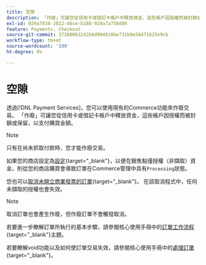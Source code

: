 ```yaml
---
title: 空隙
description: 「作廢」可讓您從信用卡或借記卡帳戶中釋放資金，這些帳戶因授權而被封鎖或保留，以支付購買金額。
exl-id: 029a7038-2812-46ce-b188-929a7a758d89
feature: Payments, Checkout
source-git-commit: 37380063242b6d904910be731b8e58471625e9cb
workflow-type: tm+mt
source-wordcount: '199'
ht-degree: 0%

---
```


# 空隙

透過[!DNL Payment Services]，您可以使用現有的Commerce功能來作廢交易。 「作廢」可讓您從信用卡或借記卡帳戶中釋放資金，這些帳戶因授權而被封鎖或保留，以支付購買金額。

>[!NOTE]
>
>只有在尚未抓取付款時，您才能作廢交易。

如果您的商店設定為[設定](https://experienceleague.adobe.com/en/docs/commerce-admin/config/sales/payment-methods/payment-methods#payment-actions){target="_blank"}，以便在銷售點僅授權（非擷取）資金，則從您的商店購買會導致訂單在Commerce管理中具有`Processing`狀態。

您也可以[取消未開立商業發票的訂單](https://experienceleague.adobe.com/en/docs/commerce-admin/stores-sales/point-of-purchase/assist/customer-account-create-order){target="_blank"}。 在該取消程式中，任何未擷取的授權也會失效。

>[!NOTE]
>
>取消訂單也會產生作廢，但作廢訂單不會觸發取消。

若要進一步瞭解訂單所執行的基本步驟，請參閱核心使用手冊中的[訂單工作流程](https://experienceleague.adobe.com/en/docs/commerce-admin/stores-sales/order-management/orders/order-processing){target="_blank"}主題。

若要瞭解void功能以及如何使訂單交易失效，請參閱核心使用手冊中的[處理訂單](https://experienceleague.adobe.com/en/docs/commerce-admin/stores-sales/order-management/orders/order-processing#process-an-order){target="_blank"}。
